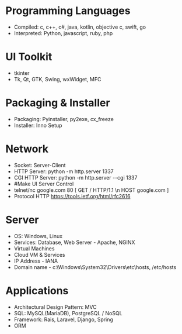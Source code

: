# Programming Languages
- Compiled: c, c++, c#,  java, kotlin, objective c, swift, go
- Interpreted: Python, javascript, ruby, php

# UI Toolkit
- tkinter
- Tk, Qt, GTK, Swing, wxWidget, MFC

# Packaging & Installer
- Packaging: Pyinstaller, py2exe, cx_freeze
- Installer: Inno Setup

# Network
- Socket: Server-Client
- HTTP Server: python -m http.server 1337
- CGI HTTP Server: python -m http.server --cgi 1337
- #Make UI Server Control
- telnet/nc google.com 80 [ GET / HTTP/1.1 \n HOST google.com ]
- Protocol HTTP https://tools.ietf.org/html/rfc2616

# Server
- OS: Windows, Linux
- Services: Database, Web Server - Apache, NGINX
- Virtual Machines
- Cloud VM & Services
- IP Address - IANA
- Domain name - c:\Windows\System32\Drivers\etc\hosts, /etc/hosts

# Applications
- Architectural Design Pattern: MVC
- SQL: MySQL(MariaDB), PostgreSQL / NoSQL
- Framework: Rais, Laravel, Django, Spring
- ORM